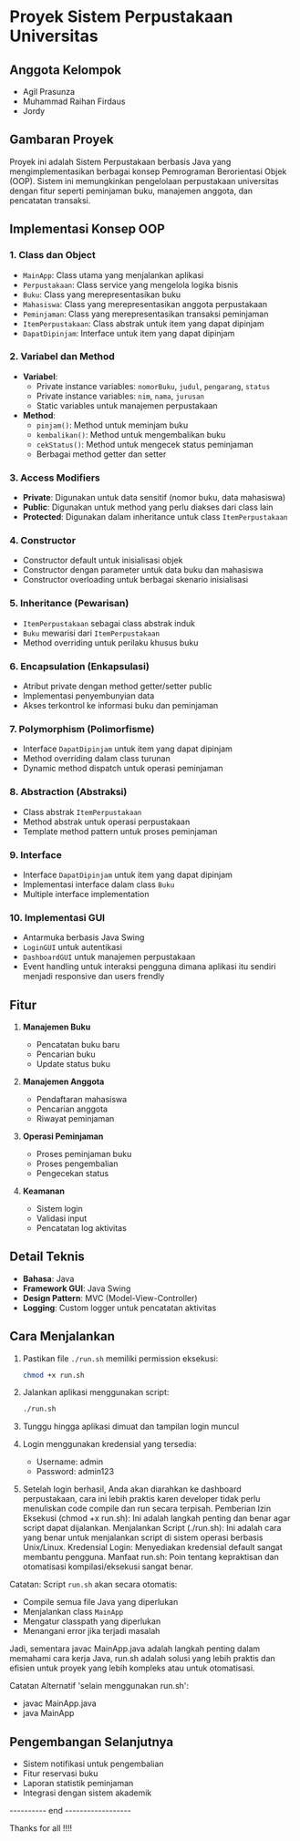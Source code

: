 # Proyek Sistem Perpustakaan Universitas

## Anggota Kelompok
- Agil Prasunza
- Muhammad Raihan Firdaus
- Jordy

## Gambaran Proyek
Proyek ini adalah Sistem Perpustakaan berbasis Java yang mengimplementasikan berbagai konsep Pemrograman Berorientasi Objek (OOP). 
Sistem ini memungkinkan pengelolaan perpustakaan universitas dengan fitur seperti peminjaman buku, manajemen anggota, dan pencatatan transaksi.

## Implementasi Konsep OOP

### 1. Class dan Object
- `MainApp`: Class utama yang menjalankan aplikasi
- `Perpustakaan`: Class service yang mengelola logika bisnis
- `Buku`: Class yang merepresentasikan buku
- `Mahasiswa`: Class yang merepresentasikan anggota perpustakaan
- `Peminjaman`: Class yang merepresentasikan transaksi peminjaman
- `ItemPerpustakaan`: Class abstrak untuk item yang dapat dipinjam
- `DapatDipinjam`: Interface untuk item yang dapat dipinjam

### 2. Variabel dan Method
- **Variabel**:
  - Private instance variables: `nomorBuku`, `judul`, `pengarang`, `status`
  - Private instance variables: `nim`, `nama`, `jurusan`
  - Static variables untuk manajemen perpustakaan
- **Method**:
  - `pinjam()`: Method untuk meminjam buku
  - `kembalikan()`: Method untuk mengembalikan buku
  - `cekStatus()`: Method untuk mengecek status peminjaman
  - Berbagai method getter dan setter

### 3. Access Modifiers
- **Private**: Digunakan untuk data sensitif (nomor buku, data mahasiswa)
- **Public**: Digunakan untuk method yang perlu diakses dari class lain
- **Protected**: Digunakan dalam inheritance untuk class `ItemPerpustakaan`

### 4. Constructor
- Constructor default untuk inisialisasi objek
- Constructor dengan parameter untuk data buku dan mahasiswa
- Constructor overloading untuk berbagai skenario inisialisasi

### 5. Inheritance (Pewarisan)
- `ItemPerpustakaan` sebagai class abstrak induk
- `Buku` mewarisi dari `ItemPerpustakaan`
- Method overriding untuk perilaku khusus buku

### 6. Encapsulation (Enkapsulasi)
- Atribut private dengan method getter/setter public
- Implementasi penyembunyian data
- Akses terkontrol ke informasi buku dan peminjaman

### 7. Polymorphism (Polimorfisme)
- Interface `DapatDipinjam` untuk item yang dapat dipinjam
- Method overriding dalam class turunan
- Dynamic method dispatch untuk operasi peminjaman

### 8. Abstraction (Abstraksi)
- Class abstrak `ItemPerpustakaan`
- Method abstrak untuk operasi perpustakaan
- Template method pattern untuk proses peminjaman

### 9. Interface
- Interface `DapatDipinjam` untuk item yang dapat dipinjam
- Implementasi interface dalam class `Buku`
- Multiple interface implementation

### 10. Implementasi GUI
- Antarmuka berbasis Java Swing
- `LoginGUI` untuk autentikasi
- `DashboardGUI` untuk manajemen perpustakaan
- Event handling untuk interaksi pengguna dimana aplikasi itu sendiri menjadi responsive dan users frendly

## Fitur
1. **Manajemen Buku**
   - Pencatatan buku baru
   - Pencarian buku
   - Update status buku

2. **Manajemen Anggota**
   - Pendaftaran mahasiswa
   - Pencarian anggota
   - Riwayat peminjaman

3. **Operasi Peminjaman**
   - Proses peminjaman buku
   - Proses pengembalian
   - Pengecekan status

4. **Keamanan**
   - Sistem login
   - Validasi input
   - Pencatatan log aktivitas

## Detail Teknis
- **Bahasa**: Java
- **Framework GUI**: Java Swing
- **Design Pattern**: MVC (Model-View-Controller)
- **Logging**: Custom logger untuk pencatatan aktivitas

## Cara Menjalankan
1. Pastikan file `./run.sh` memiliki permission eksekusi:
   ```bash
   chmod +x run.sh
   ```

2. Jalankan aplikasi menggunakan script:
   ```bash
   ./run.sh
   ```

3. Tunggu hingga aplikasi dimuat dan tampilan login muncul

4. Login menggunakan kredensial yang tersedia:
   - Username: admin
   - Password: admin123

5. Setelah login berhasil, Anda akan diarahkan ke dashboard perpustakaan, cara ini lebih praktis karen
   developer tidak perlu menuliskan code compile dan run secara terpisah.
   Pemberian Izin Eksekusi (chmod +x run.sh): Ini adalah langkah penting dan benar agar script dapat dijalankan. Menjalankan Script (./run.sh): Ini adalah cara yang benar untuk menjalankan script di sistem operasi berbasis Unix/Linux.
   Kredensial Login: Menyediakan kredensial default sangat membantu pengguna. Manfaat run.sh: Poin tentang kepraktisan dan otomatisasi kompilasi/eksekusi sangat benar.

Catatan: Script `run.sh` akan secara otomatis:
- Compile semua file Java yang diperlukan
- Menjalankan class `MainApp`
- Mengatur classpath yang diperlukan
- Menangani error jika terjadi masalah

Jadi, sementara javac MainApp.java adalah langkah penting dalam memahami cara kerja Java, run.sh adalah solusi yang lebih praktis dan efisien untuk proyek yang lebih kompleks atau untuk otomatisasi.

Catatan Alternatif 'selain menggunakan run.sh':
- javac MainApp.java
- java MainApp  

## Pengembangan Selanjutnya
- Sistem notifikasi untuk pengembalian
- Fitur reservasi buku
- Laporan statistik peminjaman
- Integrasi dengan sistem akademik

---------- end ------------------

Thanks for all !!!!
